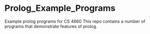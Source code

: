 # Prolog_Example_Programs
Example prolog programs for CS 4660
This repo contains a number of programs that demonstrate features of prolog.
